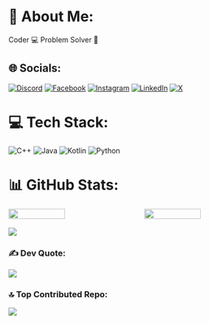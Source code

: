 <!--
# 💫 About Me:
Coder  💻 Problem Solver  🧮 


## 🌐 Socials:
[![Discord](https://img.shields.io/badge/Discord-%237289DA.svg?logo=discord&logoColor=white)](https://discord.gg/avik.ab17) [![Facebook](https://img.shields.io/badge/Facebook-%231877F2.svg?logo=Facebook&logoColor=white)](https://facebook.com/avik.ab17) [![Instagram](https://img.shields.io/badge/Instagram-%23E4405F.svg?logo=Instagram&logoColor=white)](https://instagram.com/avik.ab17) [![LinkedIn](https://img.shields.io/badge/LinkedIn-%230077B5.svg?logo=linkedin&logoColor=white)](https://linkedin.com/in/avikab17) [![X](https://img.shields.io/badge/X-black.svg?logo=X&logoColor=white)](https://x.com/ImAvikAB) 

# 💻 Tech Stack:
![C++](https://img.shields.io/badge/c++-%2300599C.svg?style=for-the-badge&logo=c%2B%2B&logoColor=white) ![Java](https://img.shields.io/badge/java-%23ED8B00.svg?style=for-the-badge&logo=openjdk&logoColor=white) ![Kotlin](https://img.shields.io/badge/kotlin-%237F52FF.svg?style=for-the-badge&logo=kotlin&logoColor=white) ![Python](https://img.shields.io/badge/python-3670A0?style=for-the-badge&logo=python&logoColor=ffdd54)
# 📊 GitHub Stats:
![](https://github-readme-stats.vercel.app/api?username=AvikAB&theme=dark&hide_border=false&include_all_commits=true&count_private=true)<br/>
![](https://github-readme-streak-stats.herokuapp.com/?user=AvikAB&theme=dark&hide_border=false)<br/>
![](https://github-readme-stats.vercel.app/api/top-langs/?username=AvikAB&theme=dark&hide_border=false&include_all_commits=true&count_private=true&layout=compact)

### ✍️ Dev Quote
![](https://quotes-github-readme.vercel.app/api?type=horizontal&theme=dark)

### 🔝 Top Contributed Repo
![](https://github-contributor-stats.vercel.app/api?username=AvikAB&limit=5&theme=dark&combine_all_yearly_contributions=true)

My Personal Access Token: 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

 -->


# 💫 About Me:
Coder 💻 Problem Solver 🧮

## 🌐 Socials:
[![Discord](https://img.shields.io/badge/Discord-%237289DA.svg?logo=discord&logoColor=white)](https://discord.gg/avik.ab17) [![Facebook](https://img.shields.io/badge/Facebook-%231877F2.svg?logo=Facebook&logoColor=white)](https://facebook.com/avik.ab17) [![Instagram](https://img.shields.io/badge/Instagram-%23E4405F.svg?logo=Instagram&logoColor=white)](https://instagram.com/avik.ab17) [![LinkedIn](https://img.shields.io/badge/LinkedIn-%230077B5.svg?logo=linkedin&logoColor=white)](https://linkedin.com/in/avikab17) [![X](https://img.shields.io/badge/X-black.svg?logo=X&logoColor=white)](https://x.com/ImAvikAB) 

# 💻 Tech Stack:
![C++](https://img.shields.io/badge/c++-%2300599C.svg?style=for-the-badge&logo=c%2B%2B&logoColor=white) ![Java](https://img.shields.io/badge/java-%23ED8B00.svg?style=for-the-badge&logo=openjdk&logoColor=white) ![Kotlin](https://img.shields.io/badge/kotlin-%237F52FF.svg?style=for-the-badge&logo=kotlin&logoColor=white) ![Python](https://img.shields.io/badge/python-3670A0?style=for-the-badge&logo=python&logoColor=ffdd54)

# 📊 GitHub Stats:
<div style="display: flex; justify-content: space-between;">
  <img src="https://github-readme-stats.vercel.app/api?username=AvikAB&theme=dark&hide_border=false&include_all_commits=true&count_private=true" style="width: 47%;" />
  <img src="https://github-readme-streak-stats.herokuapp.com/?user=AvikAB&theme=dark&hide_border=false" style="width: 47%;" />
</div>
<br/>
<div>
  <img src="https://github-readme-stats.vercel.app/api/top-langs/?username=AvikAB&theme=dark&hide_border=false&include_all_commits=true&count_private=true&layout=compact&token=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" />
</div>

### ✍️ Dev Quote:
![](https://quotes-github-readme.vercel.app/api?type=horizontal&theme=dark)

### 🔝 Top Contributed Repo:
![](https://github-contributor-stats.vercel.app/api?username=AvikAB&limit=5&theme=dark&combine_all_yearly_contributions=true)
